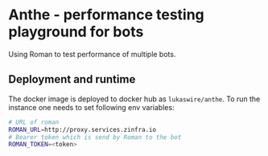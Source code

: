 # Anthe - performance testing playground for bots
Using Roman to test performance of multiple bots.

## Deployment and runtime
The docker image is deployed to docker hub as `lukaswire/anthe`. 
To run the instance one needs to set following env variables:
```bash
# URL of roman
ROMAN_URL=http://proxy.services.zinfra.io
# Bearer token which is send by Roman to the bot
ROMAN_TOKEN=<token> 
```
